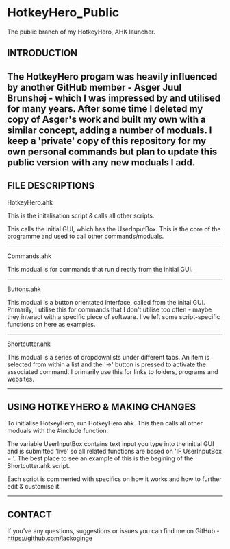 # HotkeyHero_Public
The public branch of my HotkeyHero, AHK launcher.

INTRODUCTION
---------------------- 
The HotkeyHero progam was heavily influenced by another GitHub member - Asger Juul Brunshøj - which I was impressed by and utilised for many years. After some time I deleted my copy of Asger's work and built my own with a similar concept, adding a number of moduals. I keep a 'private' copy of this repository for my own personal commands but plan to update this public version with any new moduals I add.
----------------------
FILE DESCRIPTIONS
---------------------- 
HotkeyHero.ahk

This is the initalisation script & calls all other scripts.

This calls the initial GUI, which has the UserInputBox. This is the core of the programme and used to call other commands/moduals.

----------------------
Commands.ahk

This modual is for commands that run directly from the initial GUI.

---------------------- 
Buttons.ahk

This modual is a button orientated interface, called from the inital GUI. Primarily, I utilise this for commands that I don't utilise too often  - maybe they interact with a specific piece of software. I've left some script-specific functions on here as examples.

----------------------
Shortcutter.ahk

This modual is a series of dropdownlists under different tabs. An item is selected from within a list and the '->' button is pressed to activate the associated command. I primarily use this for links to folders, programs and websites.

----------------------
USING HOTKEYHERO & MAKING CHANGES
---------------------- 
To initialise HotkeyHero, run HotkeyHero.ahk. This then calls all other moduals with the #include function.

The variable UserInputBox contains text input you type into the initial GUI and is submitted 'live' so all related functions are based on 'IF UserInputBox = '. The best place to see an example of this is the begining of the Shortcutter.ahk script.

Each script is commented with specifics on how it works and how to further edit & customise it.

----------------------
CONTACT
---------------------- 
If you've any questions, suggestions or issues you can find me on GitHub - https://github.com/jackoginge
